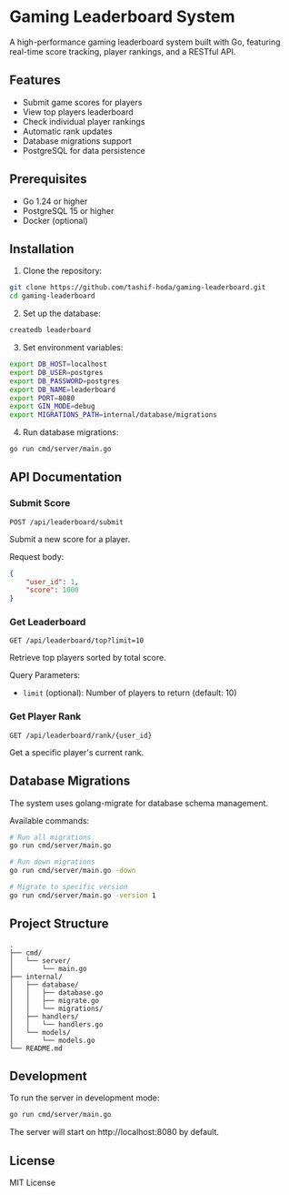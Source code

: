 # Gaming Leaderboard System

A high-performance gaming leaderboard system built with Go, featuring real-time score tracking, player rankings, and a RESTful API.

## Features

- Submit game scores for players
- View top players leaderboard
- Check individual player rankings
- Automatic rank updates
- Database migrations support
- PostgreSQL for data persistence

## Prerequisites

- Go 1.24 or higher
- PostgreSQL 15 or higher
- Docker (optional)

## Installation

1. Clone the repository:
```bash
git clone https://github.com/tashif-hoda/gaming-leaderboard.git
cd gaming-leaderboard
```

2. Set up the database:
```bash
createdb leaderboard
```

3. Set environment variables:
```bash
export DB_HOST=localhost
export DB_USER=postgres
export DB_PASSWORD=postgres
export DB_NAME=leaderboard
export PORT=8080
export GIN_MODE=debug
export MIGRATIONS_PATH=internal/database/migrations
```

4. Run database migrations:
```bash
go run cmd/server/main.go
```

## API Documentation

### Submit Score
`POST /api/leaderboard/submit`

Submit a new score for a player.

Request body:
```json
{
    "user_id": 1,
    "score": 1000
}
```

### Get Leaderboard
`GET /api/leaderboard/top?limit=10`

Retrieve top players sorted by total score.

Query Parameters:
- `limit` (optional): Number of players to return (default: 10)

### Get Player Rank
`GET /api/leaderboard/rank/{user_id}`

Get a specific player's current rank.

## Database Migrations

The system uses golang-migrate for database schema management.

Available commands:
```bash
# Run all migrations
go run cmd/server/main.go

# Run down migrations
go run cmd/server/main.go -down

# Migrate to specific version
go run cmd/server/main.go -version 1
```

## Project Structure

```
.
├── cmd/
│   └── server/
│       └── main.go
├── internal/
│   ├── database/
│   │   ├── database.go
│   │   ├── migrate.go
│   │   └── migrations/
│   ├── handlers/
│   │   └── handlers.go
│   └── models/
│       └── models.go
└── README.md
```

## Development

To run the server in development mode:
```bash
go run cmd/server/main.go
```

The server will start on http://localhost:8080 by default.

## License

MIT License